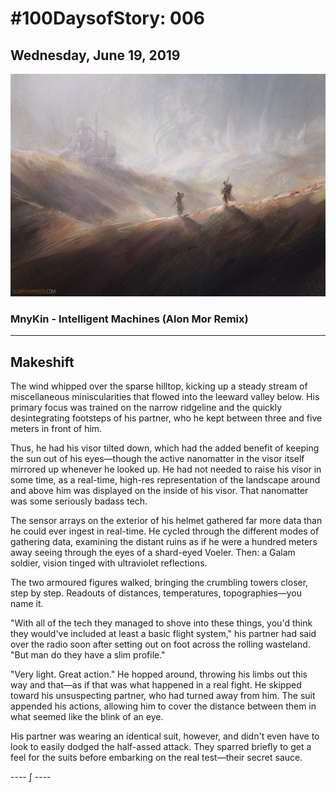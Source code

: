 # #100DaysofStory: 006

## Wednesday, June 19, 2019

![Makeshift Visual Inspiration](makeshift.png)

### MnyKin - Intelligent Machines (Alon Mor Remix)

---

## Makeshift

The wind whipped over the sparse hilltop, kicking up a steady stream of miscellaneous miniscularities that flowed into the leeward valley below. His primary focus was trained on the narrow ridgeline and the quickly desintegrating footsteps of his partner, who he kept between three and five meters in front of him.

Thus, he had his visor tilted down, which had the added benefit of keeping the sun out of his eyes—though the active nanomatter in the visor itself mirrored up whenever he looked up. He had not needed to raise his visor in some time, as a real-time, high-res representation of the landscape around and above him was displayed on the inside of his visor. That nanomatter was some seriously badass tech.

The sensor arrays on the exterior of his helmet gathered far more data than he could ever ingest in real-time. He cycled through the different modes of gathering data, examining the distant ruins as if he were a hundred meters away seeing through the eyes of a shard-eyed Voeler. Then: a Galam soldier, vision tinged with ultraviolet reflections.

The two armoured figures walked, bringing the crumbling towers closer, step by step. Readouts of distances, temperatures, topographies—you name it.

"With all of the tech they managed to shove into these things, you'd think they would've included at least a basic flight system," his partner had said over the radio soon after setting out on foot across the rolling wasteland. "But man do they have a slim profile."

"Very light. Great action." He hopped around, throwing his limbs out this way and that—as if that was what happened in a real fight. He skipped toward his unsuspecting partner, who had turned away from him. The suit appended his actions, allowing him to cover the distance between them in what seemed like the blink of an eye.

His partner was wearing an identical suit, however, and didn't even have to look to easily dodged the half-assed attack. They sparred briefly to get a feel for the suits before embarking on the real test—their secret sauce.

---- ∫ ----
